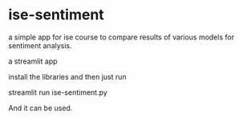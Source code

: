 # ise-sentiment

a simple app for ise course to compare results of various models for sentiment analysis.

a streamlit app

install the libraries and then just run

streamlit run ise-sentiment.py

And it can be used.


 

